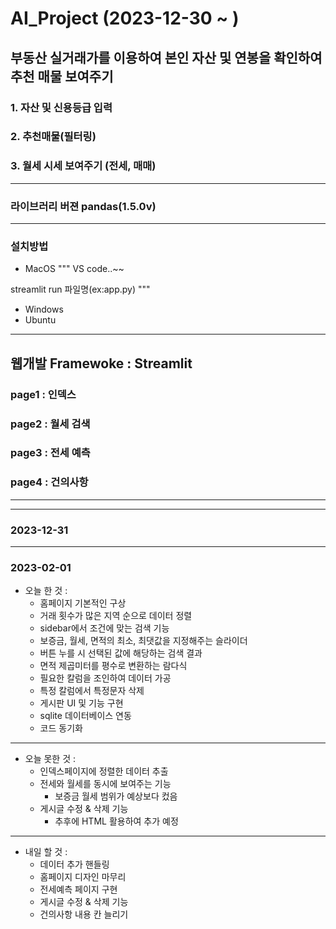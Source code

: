 # AI_Project (2023-12-30 ~ )

## 부동산 실거래가를 이용하여 본인 자산 및 연봉을 확인하여 추천 매물 보여주기
### 1. 자산 및 신용등급 입력
### 2. 추천매물(필터링)
### 3. 월세 시세 보여주기 (전세, 매매)
***
### 라이브러리 버젼 pandas(1.5.0v)
***
### 설치방법
- MacOS
"""
VS code..~~

streamlit run 파일명(ex:app.py)
"""
- Windows
- Ubuntu
***
## 웹개발 Framewoke : Streamlit
### page1 : 인덱스
### page2 : 월세 검색
### page3 : 전세 예측
### page4 : 건의사항
***
***
### 2023-12-31
***
### 2023-02-01
- 오늘 한 것 : 
  - 홈페이지 기본적인 구상
  - 거래 횟수가 많은 지역 순으로 데이터 정렬
  - sidebar에서 조건에 맞는 검색 기능
  - 보증금, 월세, 면적의 최소, 최댓값을 지정해주는 슬라이더
  - 버튼 누를 시 선택된 값에 해당하는 검색 결과
  - 면적 제곱미터를 평수로 변환하는 람다식
  - 필요한 칼럼을 조인하여 데이터 가공
  - 특정 칼럼에서 특정문자 삭제
  - 게시판 UI 및 기능 구현
  - sqlite 데이터베이스 연동
  - 코드 동기화
***
- 오늘 못한 것 :
  - 인덱스페이지에 정렬한 데이터 추출
  - 전세와 월세를 동시에 보여주는 기능
    - 보증금 월세 범위가 예상보다 컸음
  - 게시글 수정 & 삭제 기능
    - 추후에 HTML 활용하여 추가 예정
***
- 내일 할 것 :
  - 데이터 추가 핸들링
  - 홈페이지 디자인 마무리
  - 전세예측 페이지 구현
  - 게시글 수정 & 삭제 기능
  - 건의사항 내용 칸 늘리기
